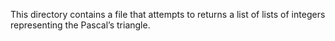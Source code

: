 This directory contains a file that attempts to returns a list of lists of integers representing the Pascal’s triangle.
